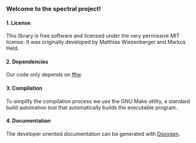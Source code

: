 ### Welcome to the spectral project!

#### 1. License 
This library is free software and licensed under the very permissive MIT license. It was originally developed by Matthias Wiesenberger and Markus Held.

#### 2. Dependencies 
Our code only depends on 
[fftw](www.fftw.org).

#### 3. Compilation 
To simplify the compilation process we use the GNU Make utility, a standard build automation tool that automatically builds the executable program. 
#### 4. Documentation 
The developer oriented documentation can be generated with [Doxygen](http://www.doxygen.org).
